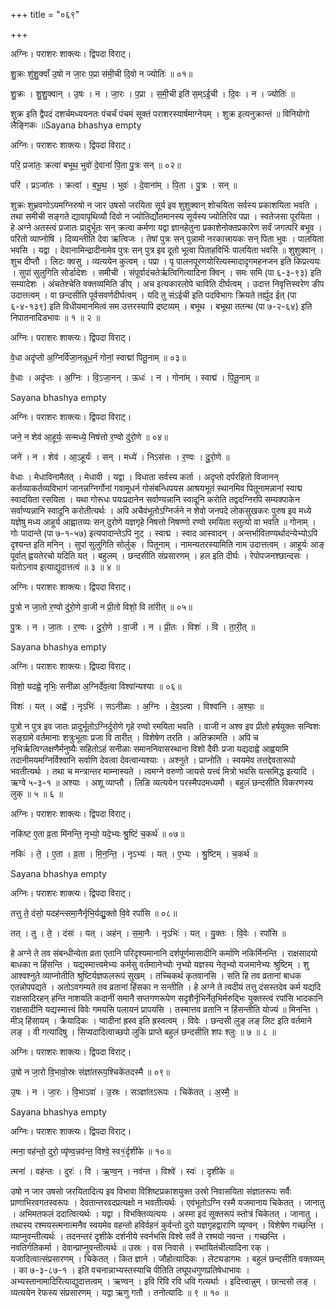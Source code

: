 +++
title = "०६९"

+++


अग्निः। पराशरः शाक्त्यः। द्विपदा विराट्।

शु॒क्रः शु॑शु॒क्वाँ उ॒षो न जा॒रः प॒प्रा स॑मी॒ची दि॒वो न ज्योतिः॑ ॥ ०१॥

शु॒क्रः । शु॒शु॒क्वान् । उ॒षः । न । जा॒रः । प॒प्रा । स॒मी॒ची इति॑ स॒म्ऽई॒ची । दि॒वः । न । ज्योतिः॑ ॥

शुक्र इति द्वैपदं दशर्चमध्ययनतः पंचर्चं पंचमं सूक्तं पराशरस्यार्षमाग्नेयम् । शुक्र इत्यनुक्रान्तं ॥ विनियोगो लैङ्गिकः ॥Sayana bhashya empty

अग्निः। पराशरः शाक्त्यः। द्विपदा विराट्।

परि॒ प्रजा॑तः॒ क्रत्वा॑ बभूथ॒ भुवो॑ दे॒वानां॑ पि॒ता पु॒त्रः सन् ॥ ०२॥

परि॑ । प्रऽजा॑तः । क्रत्वा॑ । ब॒भू॒थ॒ । भुवः॑ । दे॒वाना॑म् । पि॒ता । पु॒त्रः । सन् ॥

शुक्रः शुभ्रवणोऽयमग्निरुषो न जार उषसो जरयिता सूर्य इव शुशुक्वान् शोचयिता सर्वस्य प्रकाशयिता भवति । तथा समीची सङ्गते द्यावापृथिव्यौ दिवो न ज्योतिर्द्योतमानस्य सूर्यस्य ज्योतिरिव पप्रा । स्वतेजसा पूरयिता । हे अग्ने अतस्त्वं प्रजातः प्रादुर्भूतः सन् क्रत्वा कर्मणा यद्वा ज्ञानहेतुना प्रकाशेनोक्तप्रकारेण सर्वं जगत्परि बभूव । परितो व्याप्नोषि । दिव्यन्तीति देवा ऋत्विजः । तेषां पुत्रः सन् पुन्नामो नरकात्त्रायकः सन् पिता भुवः । पालयिता भवसि । यद्वा । देवानामिन्द्रादीनामेव पुत्रः सन् पुत्र इव दूतो भूत्वा पिताहविर्भिः पालयिता भवसि ॥ शुशुक्वान् । शुच दीप्तौ । लिटः क्वसु । व्यत्ययेन कुत्वम् । पप्रा । पृ पालनपूरणयोरित्यस्मादादृगमहनजन इति किप्रत्ययः । सुपां सुलुगिति सोर्डादेशः । समीची । संपूर्वादंचतेर्ऋत्विगित्यादिना क्विन् । समः समि (पा ६-३-९३) इति सम्यादेशः । अंचतेश्चेति वक्तव्यमिति ङीप् । अच इत्यकारलोपे चाविति दीर्घत्वम् । उदात्त निवृत्तिस्वरेण ङीप उदात्तत्वम् । वा छन्दसीति पूर्वसवर्णदीर्घत्वम् । यदि तु संऽईची इति पदविभागः क्रियते तर्ह्युद ईत् (पा ६-४-१३९) इति विधीयमानमित्वं सम उत्तरस्यापि द्रष्टव्यम् । बभूथ । बभूथा ततन्थ (पा ७-२-६४) इति निपातनादिडभावः ॥ १ ॥ २ ॥

अग्निः। पराशरः शाक्त्यः। द्विपदा विराट्।

वे॒धा अदृ॑प्तो अ॒ग्निर्वि॑जा॒नन्नूध॒र्न गोनां॒ स्वाद्मा॑ पितू॒नाम् ॥ ०३॥

वे॒धाः । अदृ॑प्तः । अ॒ग्निः । वि॒ऽजा॒नन् । ऊधः॑ । न । गोना॑म् । स्वाद्म॑ । पि॒तू॒नाम् ॥

Sayana bhashya empty

अग्निः। पराशरः शाक्त्यः। द्विपदा विराट्।

जने॒ न शेव॑ आ॒हूर्यः॒ सन्मध्ये॒ निष॑त्तो र॒ण्वो दु॑रो॒णे ॥ ०४॥

जने॑ । न । शेव॑ । आ॒ऽहूर्यः॑ । सन् । मध्ये॑ । निऽस॑त्तः । र॒ण्वः । दु॒रो॒णे ॥

वेधाः । मेधाविनामैतत् । मेधावी । यद्वा । विधाता सर्वस्य कर्ता । अदृप्तो दर्परहितो विजानन् कर्तव्याकर्तव्यविभागं जानन्नग्निर्गोनां गवामूधर्न गोसंबन्धिपयस आश्रयभूतं स्थानमिव पितूनामन्नानां स्वाद्म स्वादयिता रसयिता । यथा गोरूधः पयःप्रदानेन सर्वाण्यन्नानि स्वादूनि करोति तद्वदग्निरपि सम्यक्पाकेन सर्वाण्यन्नानि स्वादूनि करोतीत्यर्थः । अपि अचैवंभूतोऽग्निर्जने न शेवो जनपदे लोकसुखकरः पुरुष इव मध्ये यज्ञेषु मध्य आहूर्य आह्वातव्यः सन् दुरोणे यज्ञगृहे निषत्तो निषण्णो रण्वो रमयिता स्तुत्यो वा भवति ॥ गोनाम् । गोः पादान्ते (पा ७-१-५७) इत्यपादान्तेऽपि नुट् । स्वाद्म । स्वाद आस्वादन् । अन्तर्भावितण्यर्थादन्येभ्योऽपि दृश्यन्त इति मनिन् । सुपां सुलुगिति सोर्लुक् । पितूनाम् । नामन्यतरस्यामिति नाम उदात्तत्वम् । आहूर्यः आङ् पूर्वात् ह्वयतेरचो यदिति यत् । बहुलम् । छन्दसीति संप्रसारणम् । हल इति दीर्घः । रेपोपजनश्छान्दसः । यतोऽनाव इत्याद्युदात्तत्वं ॥ ३ ॥ ४ ॥

अग्निः। पराशरः शाक्त्यः। द्विपदा विराट्।

पु॒त्रो न जा॒तो र॒ण्वो दु॑रो॒णे वा॒जी न प्री॒तो विशो॒ वि ता॑रीत् ॥ ०५॥

पु॒त्रः । न । जा॒तः । र॒ण्वः । दु॒रो॒णे । वा॒जी । न । प्री॒तः । विशः॑ । वि । ता॒री॒त् ॥

Sayana bhashya empty

अग्निः। पराशरः शाक्त्यः। द्विपदा विराट्।

विशो॒ यदह्वे॒ नृभिः॒ सनी॑ळा अ॒ग्निर्दे॑व॒त्वा विश्वा॑न्यश्याः ॥ ०६॥

विशः॑ । यत् । अह्वे॑ । नृऽभिः॑ । सऽनी॑ळाः । अ॒ग्निः । दे॒व॒ऽत्वा । विश्वा॑नि । अ॒श्याः॒ ॥

पुत्रो न पुत्र इव जातः प्रादुर्भूतोऽग्निर्दुरोणे गृहे रण्वो रमयिता भवति । वाजी न अश्व इव प्रीतो हर्षयुक्तः सन्विशः सङ्ग्रामे वर्तमानाः शत्रुःभूताः प्रजा वि तारीत् । विशेषेण तरति । अतिक्रामति । अपि च नृभिर्ऋत्विग्लक्षणैर्मनुष्यैः सहितोऽहं सनीळाः समाननिवासस्थाना विशो दैवीः प्रजा यद्यदाह्वे आह्वयामि तदानीमयमग्निर्विश्वानि सर्वाणि देवत्वा देवत्वान्यश्याः । अश्नुते । प्राप्नोति । स्वयमेव तत्तद्देवतारूपो भवतीत्यर्थः । तथा च मन्त्रान्तर माम्नास्यते । त्वमग्ने वरुणो जायसे यत्त्वं मित्रो भवसि यत्समिद्ध इत्यादि । ऋग्वे ५-३-१ ॥ अश्याः । अशू व्याप्तौ । लिङि व्यत्ययेन परस्मैपदमध्यमौ । बहुलं छन्दसीति विकरणस्य लुक् ॥ ५ ॥ ६ ॥

अग्निः। पराशरः शाक्त्यः। द्विपदा विराट्।

नकि॑ष्ट ए॒ता व्र॒ता मि॑नन्ति॒ नृभ्यो॒ यदे॒भ्यः श्रु॒ष्टिं च॒कर्थ॑ ॥ ०७॥

नकिः॑ । ते॒ । ए॒ता । व्र॒ता । मि॒न॒न्ति॒ । नृऽभ्यः॑ । यत् । ए॒भ्यः । श्रु॒ष्टिम् । च॒कर्थ॑ ॥

Sayana bhashya empty

अग्निः। पराशरः शाक्त्यः। द्विपदा विराट्।

तत्तु ते॒ दंसो॒ यदह॑न्त्समा॒नैर्नृभि॒र्यद्यु॒क्तो वि॒वे रपां॑सि ॥ ०८॥

तत् । तु । ते॒ । दंसः॑ । यत् । अह॑न् । स॒मा॒नैः । नृऽभिः॑ । यत् । यु॒क्तः । वि॒वेः । रपां॑सि ॥

हे अग्ने ते तव संबन्धीन्येता व्रता एतानि परिदृश्यमानानि दर्शपूर्णमासादीनि कर्माणि नकिर्मिनन्ति । राक्षसादयो बाधका न हिंसन्ति । यद्यस्मात्त्वमेभ्यः कर्मसु वर्तमाानेभ्योः नृभ्यो यज्ञस्य नेतृभ्यो यजमानेभ्यः श्रुष्टिम् । शु आश्वश्नुते व्याप्नोतीति श्रुष्टिर्यज्ञफलरूपं सुखम् । तच्चिकर्थ कृतवानसि । सति हि तव व्रतानां बाधक एतन्नोपपद्यते । अतोऽवगम्यते तव व्रतानां हिंसका न सन्तीति । हे अग्ने ते त्वदीयं तत्तु दंसस्तदेव कर्म यद्यदि राक्षसादिरहन् हन्ति नाशयति कदानीं समानै सप्तगणरूपेण सदृशैर्नृभिर्नेतृभिर्मरुद्भिः युक्तस्त्वं रपांसि भादकानि राक्षसादीनि यद्यस्मात्त्वं विवेः गमयसि पलायनं प्रापयसि । तस्मात्तव व्रतानि न हिंसन्तीति योज्यं ॥ मिनन्ति । मीञ् हिंसायम् । क्रैयादिकः । प्वादीनां ह्रस्व इति ह्रस्वत्वम् । विवेः । छन्दसी लुङ् लङ् लिट इति वर्तमाने लङ् । वी गत्यादिषु । सिप्यदादित्वाच्छपो लुकि प्राप्ते बहुलं छन्दसीति शपः श्लुः ॥ ७ ॥ ८ ॥

अग्निः। पराशरः शाक्त्यः। द्विपदा विराट्।

उ॒षो न जा॒रो वि॒भावो॒स्रः संज्ञा॑तरूप॒श्चिके॑तदस्मै ॥ ०९॥

उ॒षः । न । जा॒रः । वि॒भाऽवा॑ । उ॒स्रः । सञ्ज्ञा॑तऽरूपः । चिके॑तत् । अ॒स्मै॒ ॥

Sayana bhashya empty

अग्निः। पराशरः शाक्त्यः। द्विपदा विराट्।

त्मना॒ वह॑न्तो॒ दुरो॒ व्यृ॑ण्व॒न्नव॑न्त॒ विश्वे॒ स्व१॒॑र्दृशी॑के ॥ १०॥

त्मना॑ । वह॑न्तः । दुरः॑ । वि । ऋ॒ण्व॒न् । नव॑न्त । विश्वे॑ । स्वः॑ । दृशी॑के ॥

उषो न जार उषसो जरयितादित्य इव विभावा विशिष्टप्रकाशयुक्त उस्रो निवासयिता संज्ञातरूपः सर्वैः प्राणाभिरवगतस्वरूपः । देवतान्तरवदप्रत्यक्षो न भवतीत्यर्थः । एवंभूतोऽग्नि रस्मै यजमानाय चिकेतत् । जानातु । अभिमतफलं ददात्वित्यर्थः । यद्वा । विभक्तिव्यत्ययः । अस्मा इदं सूक्तरूपं स्तोत्रं चिकेतत् । जानातु । तथास्य रश्मयस्त्मनात्मनैव स्वयमेव वहन्तो हविर्वहनं कुर्वन्तो दुरो यज्ञगृहद्वाराणि व्यृण्वन् । विशेषेण गच्छन्ति । व्याप्नुवन्तीत्यर्थः । तदनन्तरं दृशीके दर्शनीये स्वर्नभसि विश्वे सर्वे ते रश्मयो नवन्त । गच्छन्ति । नवतिर्गतिकर्मा । देवान्प्राप्नुवन्तीत्यर्थः ॥ उस्रः । वस निवासे । स्भायितंचीत्यादिना रक् । यजादित्वात्संप्रसारणम् । चिकेतत् । कित ज्ञाने । जौहोत्यादिकः । लेट्यडागमः । बहुलं छन्दसीति वक्तव्यम् । का ७-३-८७-१ । इति वचनान्नाभ्यस्तस्याचि पीतिति लघूपधगुणप्रतिषेधाभावः । अभ्यस्तानामादिरित्याद्युदात्तत्वम् । ऋण्वन् । इवि रिवि रवि धवि गत्यर्थाः । इदित्त्वान्नुम् । छान्दसो लङ् । व्यत्ययेन रेफस्य संप्रसारणम् । यद्वा ऋणु गतौ । तनोत्यादिः ॥ ९ ॥ १० ॥